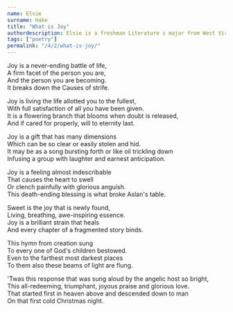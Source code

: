 ```yaml
---
name: Elsie
surname: Hake
title: "What is Joy"
authordescription: Elsie is a freshman Literature s major from West Virginia.
tags: ["poetry"]
permalink: "/4/2/what-is-joy/"
---
```

Joy is a never-ending battle of life,\
A firm facet of the person you are,\
And the person you are becoming.\
It breaks down the Causes of strife.

Joy is living the life allotted you to the fullest,\
With full satisfaction of all you have been given.\
It is a flowering branch that blooms when doubt is released,\
And if cared for properly, will to eternity last.

Joy is a gift that has many dimensions\
Which can be so clear or easily stolen and hid.\
It may be as a song bursting forth or like oil trickling down\
Infusing a group with laughter and earnest anticipation.

Joy is a feeling almost indescribable\
That causes the heart to swell\
Or clench painfully with glorious anguish.\
This death-ending blessing is what broke Aslan\'s table.

Sweet is the joy that is newly found,\
Living, breathing, awe-inspiring essence.\
Joy is a brilliant strain that heals\
And every chapter of a fragmented story binds.

This hymn from creation sung\
To every one of God\'s children bestowed.\
Even to the farthest most darkest places\
To them also these beams of light are flung.

'Twas this response that was sung aloud by the angelic host so bright,\
This all-redeeming, triumphant, joyous praise and glorious love.\
That started first in heaven above and descended down to man\
On that first cold Christmas night.
